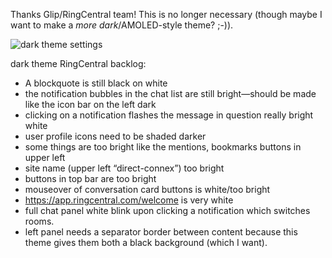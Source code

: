 Thanks Glip/RingCentral team! This is no longer necessary (though maybe I want to make a *more dark*/AMOLED-style theme? ;-)).

![dark theme settings](https://i.imgur.com/HIaR0Nv.png)

dark theme RingCentral backlog:

* A blockquote is still black on white
* the notification bubbles in the chat list are still bright—should be made like the icon bar on the left dark
* clicking on a notification flashes the message in question really bright white
* user profile icons need to be shaded darker
* some things are too bright like the mentions, bookmarks buttons in upper left
* site name (upper left “direct-connex”) too bright
* buttons in top bar are too bright
* mouseover of conversation card buttons is white/too bright
* https://app.ringcentral.com/welcome is very white
* full chat panel white blink upon clicking a notification which switches rooms.
* left panel needs a separator border between content because this theme gives them both a black background (which I want).

